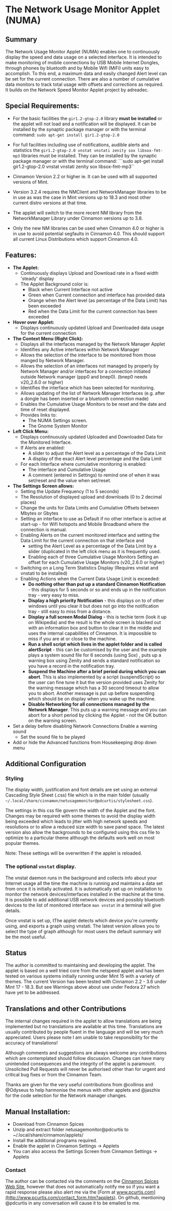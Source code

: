 # The Network Usage Monitor Applet (NUMA)

## Summary

The Network Usage Monitor Applet (NUMA) enables one to continuously display the speed and data usage on a selected interface. It is intended to make monitoring of mobile connections by USB Mobile Internet Dongles, through phones by bluetooth and by Mobile Wifi (MiFi) units easy to accomplish. To this end, a maximum data and easily changed Alert level can be set for the current connection. There are also a number of cumulative data monitors to track total usage with offsets and corrections as required. It builds on the Network Speed Monitor Applet project by adreadec.

## Special Requirements:

   * For the basic facilities the ```gir1.2-gtop-2.0``` library __must be installed__ or the applet will not load and a notification will be displayed. It can be installed by the synaptic package manager or with the terminal command:
                      ```sudo apt-get install gir1.2-gtop-2.0```

   * For full facilities including use of notifications, audible alerts and statistics the ```gir1.2-gtop-2.0 vnstat vnstati zenity sox libsox-fmt-mp3``` libraries must be installed. They can be installed  by the synaptic package manager or with the terminal command:
            ```sudo apt-get install gir1.2-gtop-2.0 vnstat vnstati zenity sox libsox-fmt-mp3``
   * Cinnamon Version 2.2 or higher ie. It can be used with all supported versions of Mint.
   * Version 3.2.4 requires the NMClient and NetworkManager libraries to be in use as was the case in Mint versions up to 18.3 and most other current distro versions at that time.
   * The applet will switch to the more recent NM library from the NetworkManager Library under Cinnamon versions up to 3.8.
   * Only the new NM libraries can be used when Cinnamon 4.0 or higher is in use to avoid potential segfaults in Cinnamon 4.0. This should support all current Linux Distributions which support Cinnamon 4.0.

## Features:

  * **The Applet:**
       + Continuously displays Upload and Download rate in a fixed width 'steady' display
       + The Applet Background color is:
          - Black when Current Interface not active
          - Green when Current connection and interface has provided data
          - Orange when the Alert level (as percentage of the Data Limit) has been exceeded
          - Red when the Data Limit for the current connection has been exceeded
   * **Hover over Applet:**
       + Displays continuously updated Upload and Downloaded data usage for the current connection
   * **The Context Menu (Right Click):**
       + Displays all the interfaces managed by the Network Manager Applet
       + Identifies any Active interfaces within Network Manager
       + Allows the selection of the interface to be monitored from those manged by Network Manager.
       + Allows the selection of an interfaces not managed by properly by Network Manager and/or interfaces  for a connection initiated outside Network manager (ppp0 and bnep0). (bnep0 needs v20_2.6.0 or higher)
       + Identifies the interface which has been selected for monitoring.
       + Allows updating of the list of Network Manager Interfaces (e.g. after a dongle has been inserted or a bluetooth connection made)
       + Enables the Cumulative Usage Monitors to be reset and the date and time of reset displayed.
       + Provides links to:
          - The NUMA Settings screen.
          - The Gnome System Monitor
   * **Left Click Menu:**
       + Displays continuously updated Uploaded and Downloaded Data for the Monitored Interface.
       + If Alerts are enabled:
          - A slider to adjust the Alert level as a percentage of the Data Limit
          - A display of the exact Alert level percentage and the Data Limit
       + For each Interface where cumulative monitoring is enabled:
           + The interface and Cumulative Usage
           + A comment (entered in Settings) to remind one of when it was set/reset and the value when set/reset.
   * **The Settings Screen allows:**
      + Setting the Update Frequency (1 to 5 seconds)
      + The Resolution of displayed upload and downloads (0 to 2 decimal places)
      + Change the units for Data Limits and Cumulative Offsets between Mbytes or Gbytes
      + Setting an interface to use as Default if no other interface is active at start-up - for Wifi hotspots and Mobile Broadband where the connection is manual.
      + Enabling Alerts on the current monitored interface and setting the Data Limit for the current connection on that interface and
           - setting the Alert Level as a percentage of the Data Limit by a slider (duplicated in the left click menu as it is frequently used.
           - Enabling each of three Cumulative Usage Monitors
    Setting an offset for each Cumulative Usage Monitors (v20_2.6.0 or higher)
       + Switching on a Long Term Statistics Display (Requires vnstat and vnstati to be installed)
       + Enabling Actions when the Current Data Usage Limit is exceeded:
          - __Do nothing other than put up a standard Cinnamon Notification__ - this displays for 5 seconds or so and ends up in the notification tray - very easy to miss.
          - __Display a high priority Notification__ - this displays on to of other windows until you clear it but does not go into the notification tray - still easy to miss from a distance.
          - __Display a full screen Modal Dialog__ - this is techie term (look it up on Wikipedia) and the result is the whole screen is blacked out with an information box and button to clear it in the middle and uses the internal capabilities of Cinnamon. It is impossible to miss if you are at or close to the machine.
          - __Run a shell script which lives in the applet folder and is called alertScript__ - this can be customised by the user and the example plays a system sound file for 6 seconds (using Sox) , puts up a warning box using Zenity and sends a standard notification so you have a record in the notification tray.
          - __Suspend the Machine after a brief period during which you can abort__. This is also implemented by a script (suspendScript) so the user can fine tune it but the version provided uses Zenity for the warning message which has a 30 second timeout to allow you to abort. Another message is put up before suspending which should be on display when you wake up the machine.
         - __Disable Networking for all connections managed by the Network Manager__.  This puts up a warning message and you can abort for a short period by clicking the Applet - not the OK button on the warning screen.
   * Set a delay before disabling Network Connections
    Enable a warning sound
       + Set the sound file to be played
   * Add or hide the Advanced functions from Housekeeping drop down menu

## Additional Configuration

### Styling

The display width, justification and font details are set using an external Cascading Style Sheet (.css) file which is in the main folder (usually ```~/.local/share/cinnamon/netusagemonitor@pdcurtis/stylesheet.css```).

The settings in this css file govern the width of the Applet and the font. Changes may be required with some themes to avoid the display width being exceeded which leads to jitter with high network speeds and resolutions or to allow a reduced size width to save panel space. The latest version also allow the backgrounds to be configured using this css file to optimize to a particular theme although the defaults work well on most popular themes.

Note: These settings will be overwritten if the applet is reloaded.

### The optional ```vnstat``` display.

The vnstat daemon runs in the background and collects info about your Internet usage all the time the machine is running and maintains a data set from once it is initially activated. It is automatically set up on installation to monitor the network devices/interfaces installed in the machine at the time. It is possible to add additional USB network devices and possibly bluetooth devices to the list of monitored interface ```man vnstat``` in a terminal will give details.

Once vnstat is set up, tThe applet detects which device you're currently using, and exports a graph using vnstati. The latest version allows you to select the type of graph although for most users the default summary will be the most useful.

## Status

The author is committed to maintaining and developing the applet. The applet is based on a well tried core from the netspeed applet and has been tested on various systems initially running under Mint 15 with a variety of themes. The current Version has been tested with Cinnamon 2.2 - 3.6 under Mint 17 - 18.3. But see Warnings above about use under Fedora 27 which have yet to be addressed.

## Translations and other Contributions

The internal changes required in the applet to allow translations are being implemented but no translations are available at this time. Translations are usually contributed by people fluent in the language and will be very much appreciated. Users please note I am unable to take responsibility for the accuracy of translations!

Although comments and suggestions are always welcome any contributions which are contemplated should follow discussion. Changes can have many unintended consequences and the integrity of the applet is paramount. Unsolicited Pull Requests will never be authorised other than for urgent and critical bug fixes or from the Cinnamon Team.

Thanks are given for the very useful contributions from @collinss and @Odyseus to help harmonise the menus with other applets and @jaszhix for the code selection for the Network manager changes.

## Manual Installation:

   * Download from Cinnamon Spices
   * Unzip and extract folder netusagemonitor@pdcurtis to ~/.local/share/cinnamon/applets/
   * Install the additional programs required.
   * Enable the applet in Cinnamon Settings -> Applets
   * You can also access the Settings Screen from Cinnamon Settings -> Applets

### Contact

The author can be contacted via the comments on the [Cinnamon Spices Web Site](http://cinnamon-spices.linuxmint.com/applets/view/141), however that does not automatically notify me so if you want a rapid response please also alert me via the [Form at www.pcurtis.com](http://www.pcurtis.com/contact_form.htm?applets). On github, mentioning @pdcurtis in any conversation will cause it to be emailed to me.

